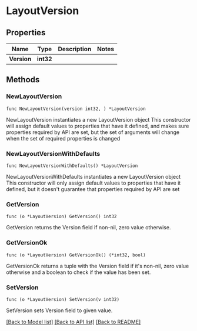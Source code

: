 # LayoutVersion

## Properties

Name | Type | Description | Notes
------------ | ------------- | ------------- | -------------
**Version** | **int32** |  | 

## Methods

### NewLayoutVersion

`func NewLayoutVersion(version int32, ) *LayoutVersion`

NewLayoutVersion instantiates a new LayoutVersion object
This constructor will assign default values to properties that have it defined,
and makes sure properties required by API are set, but the set of arguments
will change when the set of required properties is changed

### NewLayoutVersionWithDefaults

`func NewLayoutVersionWithDefaults() *LayoutVersion`

NewLayoutVersionWithDefaults instantiates a new LayoutVersion object
This constructor will only assign default values to properties that have it defined,
but it doesn't guarantee that properties required by API are set

### GetVersion

`func (o *LayoutVersion) GetVersion() int32`

GetVersion returns the Version field if non-nil, zero value otherwise.

### GetVersionOk

`func (o *LayoutVersion) GetVersionOk() (*int32, bool)`

GetVersionOk returns a tuple with the Version field if it's non-nil, zero value otherwise
and a boolean to check if the value has been set.

### SetVersion

`func (o *LayoutVersion) SetVersion(v int32)`

SetVersion sets Version field to given value.



[[Back to Model list]](../README.md#documentation-for-models) [[Back to API list]](../README.md#documentation-for-api-endpoints) [[Back to README]](../README.md)



